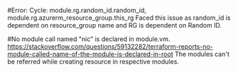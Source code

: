 #Error: Cycle: module.rg.random_id.random_id, module.rg.azurerm_resource_group.this_rg
Faced this issue as random_id is dependent on resource_group name and RG is dependent on Random ID.

#No module call named "nic" is declared in module.vm.
https://stackoverflow.com/questions/59132282/terraform-reports-no-module-called-name-of-the-module-is-declared-in-root
The modules can't be referred while creating resource in respective modules.